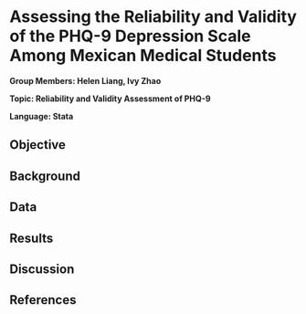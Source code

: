 # Assessing the Reliability and Validity of the PHQ-9 Depression Scale Among Mexican Medical Students

**Group Members: Helen Liang, Ivy Zhao**

**Topic: Reliability and Validity Assessment of PHQ-9**

**Language: Stata**

## Objective 

## Background

## Data

## Results

## Discussion

## References
